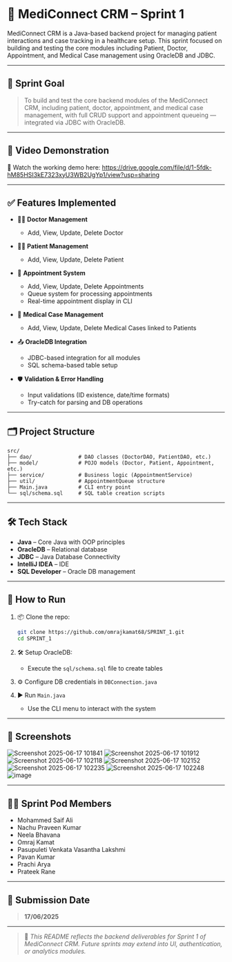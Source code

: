 # 🏥 MediConnect CRM – Sprint 1

MediConnect CRM is a Java-based backend project for managing patient interactions and case tracking in a healthcare setup. This sprint focused on building and testing the core modules including Patient, Doctor, Appointment, and Medical Case management using OracleDB and JDBC.

---

## 🚀 Sprint Goal

> To build and test the core backend modules of the MediConnect CRM, including patient, doctor, appointment, and medical case management, with full CRUD support and appointment queueing — integrated via JDBC with OracleDB.

---

## 🔗 Video Demonstration

🎥 Watch the working demo here: https://drive.google.com/file/d/1-5fdk-hM85HSI3kE7323xyU3WB2UgYp1/view?usp=sharing  

---

## ✅ Features Implemented

- 👨‍⚕️ **Doctor Management**  
  - Add, View, Update, Delete Doctor

- 🧑‍⚕️ **Patient Management**  
  - Add, View, Update, Delete Patient

- 📅 **Appointment System**  
  - Add, View, Update, Delete Appointments  
  - Queue system for processing appointments  
  - Real-time appointment display in CLI

- 📝 **Medical Case Management**  
  - Add, View, Update, Delete Medical Cases linked to Patients

- 📤 **OracleDB Integration**  
  - JDBC-based integration for all modules  
  - SQL schema-based table setup

- 🛡️ **Validation & Error Handling**  
  - Input validations (ID existence, date/time formats)  
  - Try-catch for parsing and DB operations

---

## 🗂️ Project Structure

```
src/
├── dao/               # DAO classes (DoctorDAO, PatientDAO, etc.)
├── model/             # POJO models (Doctor, Patient, Appointment, etc.)
├── service/           # Business logic (AppointmentService)
├── util/              # AppointmentQueue structure
├── Main.java          # CLI entry point
└── sql/schema.sql     # SQL table creation scripts
```

---

## 🛠️ Tech Stack

- **Java** – Core Java with OOP principles  
- **OracleDB** – Relational database  
- **JDBC** – Java Database Connectivity  
- **IntelliJ IDEA** – IDE  
- **SQL Developer** – Oracle DB management

---

## 🧪 How to Run

1. 📦 Clone the repo:  
   ```bash
   git clone https://github.com/omrajkamat68/SPRINT_1.git
   cd SPRINT_1
   ```

2. 🛠️ Setup OracleDB:  
   - Execute the `sql/schema.sql` file to create tables

3. ⚙️ Configure DB credentials in `DBConnection.java`

4. ▶️ Run `Main.java`  
   - Use the CLI menu to interact with the system

---

## 📸 Screenshots

![Screenshot 2025-06-17 101841](https://github.com/user-attachments/assets/c992da79-69a5-40fd-8822-761d1b52b763) 
![Screenshot 2025-06-17 101912](https://github.com/user-attachments/assets/95141684-4e1e-403b-b7ea-e6fc6536b55a)
![Screenshot 2025-06-17 102118](https://github.com/user-attachments/assets/f61a6b48-2b57-4ebd-aa44-195b68224ecd)
![Screenshot 2025-06-17 102152](https://github.com/user-attachments/assets/bcf1f026-7b15-498d-8401-308139a600b2)
![Screenshot 2025-06-17 102235](https://github.com/user-attachments/assets/e1d621a6-1ab5-46ae-ae47-34e5c25151b7)
![Screenshot 2025-06-17 102248](https://github.com/user-attachments/assets/33df327e-d4de-4c99-b9b8-9e177ebee9ba)
![image](https://github.com/user-attachments/assets/7bfe0d13-519e-49f5-8d62-90e9d663f9de)

---

## 🧑‍💻 Sprint Pod Members

- Mohammed Saif Ali  
- Nachu Praveen Kumar  
- Neela Bhavana  
- Omraj Kamat  
- Pasupuleti Venkata Vasantha Lakshmi  
- Pavan Kumar  
- Prachi Arya  
- Prateek Rane

---

## 📅 Submission Date

> **17/06/2025**

---

> 🧠 _This README reflects the backend deliverables for Sprint 1 of MediConnect CRM. Future sprints may extend into UI, authentication, or analytics modules._
